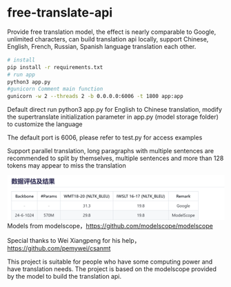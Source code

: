 # free-translate-api

Provide free translation model, the effect is nearly comparable to Google, unlimited characters, can build translation api locally, support Chinese, English, French, Russian, Spanish language translation each other.

```bash
# install
pip install -r requirements.txt
# run app
python3 app.py
#gunicorn Comment main function
gunicorn -w 2 --threads 2 -b 0.0.0.0:6006 -t 1800 app:app

```

Default direct run python3 app.py for English to Chinese translation, modify the supertranslate initialization parameter in app.py (model storage folder) to customize the language

The default port is 6006, please refer to test.py for access examples

Support parallel translation, long paragraphs with multiple sentences are recommended to split by themselves, multiple sentences and more than 128 tokens may appear to miss the translation

![img.png](img.png)
Models from modelscope，https://github.com/modelscope/modelscope

Special thanks to Wei Xiangpeng for his help，https://github.com/pemywei/csanmt

This project is suitable for people who have some computing power and have translation needs. The project is based on the modelscope provided by the model to build the translation api.